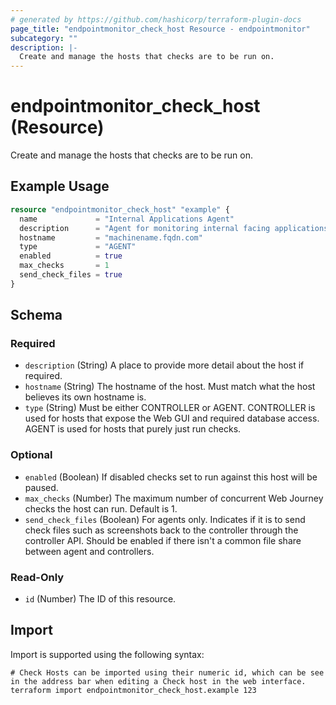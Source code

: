 ```yaml
---
# generated by https://github.com/hashicorp/terraform-plugin-docs
page_title: "endpointmonitor_check_host Resource - endpointmonitor"
subcategory: ""
description: |-
  Create and manage the hosts that checks are to be run on.
---
```


# endpointmonitor_check_host (Resource)

Create and manage the hosts that checks are to be run on.

## Example Usage

```terraform
resource "endpointmonitor_check_host" "example" {
  name             = "Internal Applications Agent"
  description      = "Agent for monitoring internal facing applications."
  hostname         = "machinename.fqdn.com"
  type             = "AGENT"
  enabled          = true
  max_checks       = 1
  send_check_files = true
}
```

<!-- schema generated by tfplugindocs -->
## Schema

### Required

- `description` (String) A place to provide more detail about the host if required.
- `hostname` (String) The hostname of the host. Must match what the host believes its own hostname is.
- `type` (String) Must be either CONTROLLER or AGENT. CONTROLLER is used for hosts that expose the Web GUI and required database access. AGENT is used for hosts that purely just run checks.

### Optional

- `enabled` (Boolean) If disabled checks set to run against this host will be paused.
- `max_checks` (Number) The maximum number of concurrent Web Journey checks the host can run. Default is 1.
- `send_check_files` (Boolean) For agents only. Indicates if it is to send check files such as screenshots back to the controller through the controller API. Should be enabled if there isn't a common file share between agent and controllers.

### Read-Only

- `id` (Number) The ID of this resource.

## Import

Import is supported using the following syntax:

```shell
# Check Hosts can be imported using their numeric id, which can be see in the address bar when editing a Check host in the web interface.
terraform import endpointmonitor_check_host.example 123
```

